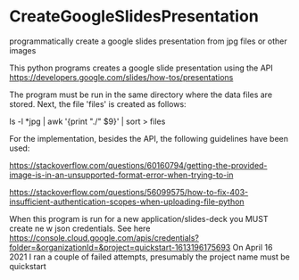 # CreateGoogleSlidesPresentation
programmatically create a google slides presentation from jpg files or other images 

This python programs creates a google slide presentation using the API https://developers.google.com/slides/how-tos/presentations

The program must be run in the same directory where the data files are stored. Next, the file 'files' is created as follows:

ls -l *jpg | awk '{print "./" $9}' | sort > files

For the implementation, besides the API, the following guidelines have been used: 

https://stackoverflow.com/questions/60160794/getting-the-provided-image-is-in-an-unsupported-format-error-when-trying-to-in

https://stackoverflow.com/questions/56099575/how-to-fix-403-insufficient-authentication-scopes-when-uploading-file-python

When this program is run for a new application/slides-deck you MUST create ne w json credentials. See here https://console.cloud.google.com/apis/credentials?folder=&organizationId=&project=quickstart-1613196175693 On April 16 2021 I ran a couple of failed attempts, presumably the project name must be quickstart 
